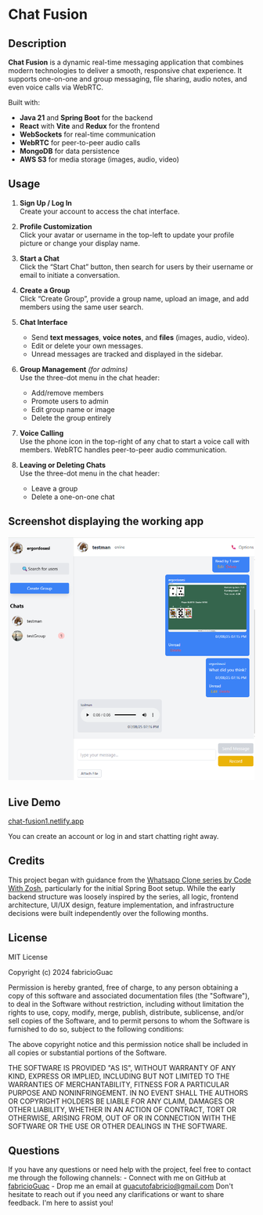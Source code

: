 # Chat Fusion

## Description 

**Chat Fusion** is a dynamic real-time messaging application that combines modern technologies to deliver a smooth, responsive chat experience. It supports one-on-one and group messaging, file sharing, audio notes, and even voice calls via WebRTC.

Built with:
- **Java 21** and **Spring Boot** for the backend
- **React** with **Vite** and **Redux** for the frontend
- **WebSockets** for real-time communication
- **WebRTC** for peer-to-peer audio calls
- **MongoDB** for data persistence
- **AWS S3** for media storage (images, audio, video)


## Usage

1. **Sign Up / Log In**  
   Create your account to access the chat interface.

2. **Profile Customization**  
   Click your avatar or username in the top-left to update your profile picture or change your display name.

3. **Start a Chat**  
   Click the “Start Chat” button, then search for users by their username or email to initiate a conversation.

4. **Create a Group**  
   Click “Create Group”, provide a group name, upload an image, and add members using the same user search.

5. **Chat Interface**  
   - Send **text messages**, **voice notes**, and **files** (images, audio, video).  
   - Edit or delete your own messages.  
   - Unread messages are tracked and displayed in the sidebar.  

6. **Group Management** *(for admins)*  
   Use the three-dot menu in the chat header:  
   - Add/remove members  
   - Promote users to admin  
   - Edit group name or image  
   - Delete the group entirely  

7. **Voice Calling**  
   Use the phone icon in the top-right of any chat to start a voice call with members. WebRTC handles peer-to-peer audio communication.

8. **Leaving or Deleting Chats**  
   Use the three-dot menu in the chat header:  
   - Leave a group  
   - Delete a one-on-one chat  

## Screenshot displaying the working app

![Screenshot of the working app](/client/public/chat-fusion-screenshot.png)

## Live Demo

[chat-fusion1.netlify.app](https://chat-fusion1.netlify.app)

You can create an account or log in and start chatting right away.


## Credits

This project began with guidance from the [Whatsapp Clone series by Code With Zosh](https://www.youtube.com/watch?v=_f5CyVdarXw&list=PL7Oro2kvkIzKsDpydQkyO6I60uC0SyDje), particularly for the initial Spring Boot setup. While the early backend structure was loosely inspired by the series, all logic, frontend architecture, UI/UX design, feature implementation, and infrastructure decisions were built independently over the following months.


## License

MIT License

Copyright (c) 2024 fabricioGuac

Permission is hereby granted, free of charge, to any person obtaining a copy
of this software and associated documentation files (the "Software"), to deal
in the Software without restriction, including without limitation the rights
to use, copy, modify, merge, publish, distribute, sublicense, and/or sell
copies of the Software, and to permit persons to whom the Software is
furnished to do so, subject to the following conditions:

The above copyright notice and this permission notice shall be included in all
copies or substantial portions of the Software.

THE SOFTWARE IS PROVIDED "AS IS", WITHOUT WARRANTY OF ANY KIND, EXPRESS OR
IMPLIED, INCLUDING BUT NOT LIMITED TO THE WARRANTIES OF MERCHANTABILITY,
FITNESS FOR A PARTICULAR PURPOSE AND NONINFRINGEMENT. IN NO EVENT SHALL THE
AUTHORS OR COPYRIGHT HOLDERS BE LIABLE FOR ANY CLAIM, DAMAGES OR OTHER
LIABILITY, WHETHER IN AN ACTION OF CONTRACT, TORT OR OTHERWISE, ARISING FROM,
OUT OF OR IN CONNECTION WITH THE SOFTWARE OR THE USE OR OTHER DEALINGS IN THE
SOFTWARE.

## Questions

If you have any questions or need help with the project, feel free to contact me through the following channels: - Connect with me on GitHub at [fabricioGuac](https://github.com/fabricioGuac)  - Drop me an email at [guacutofabricio@gmail.com](https://github.com/guacutofabricio@gmail.com)   Don't hesitate to reach out if you need any clarifications or want to share feedback. I'm here to assist you!